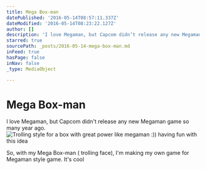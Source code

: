 ```yaml
---
title: Mega Box-man
datePublished: '2016-05-14T08:57:11.337Z'
dateModified: '2016-05-14T08:23:22.127Z'
author: []
description: 'I love Megaman, but Capcom didn’t release any new Megaman game so many year ago.'
starred: true
sourcePath: _posts/2016-05-14-mega-box-man.md
inFeed: true
hasPage: false
inNav: false
_type: MediaObject

---
```

# Mega Box-man

I love Megaman, but Capcom didn't release any new Megaman game so many year ago.
![Trolling style for a box with great power like megaman :)) having fun with this idea](https://the-grid-user-content.s3-us-west-2.amazonaws.com/4842b916-b74a-481a-850d-6daac49dca84.jpg)

So, with my Mega Box-man ( trolling face), I'm making my own game for Megaman style game. It's cool